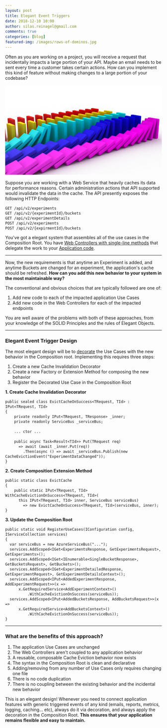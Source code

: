 ```yaml
---
layout: post
title: Elegant Event Triggers
date: 2018-12-10 10:00
author: silas.reinagel@gmail.com
comments: true
categories: [blog]
featured-img: /images/rows-of-dominos.jpg
---
```


Often as you are working on a project, you will receive a request that incidentally impacts a large portion of your API. Maybe an email needs to be sent every time a customer takes certain actions. How can you implement this kind of feature without making changes to a large portion of your codebase?

<img src="/images/rows-of-dominos.jpg" alt="Colorful parallel rows of dominos, triggering controlled chain reactions." />

Suppose you are working with a Web Service that heavily caches its data for performance reasons. Certain administration actions that API supported would invalidate the data in the cache. The API presently exposes the following HTTP Endpoints:

```
GET /api/v2/experiments
GET /api/v2/{experimentId}/buckets
GET /api/v2/experimentDetails
POST /api/v2/experiments
POST /api/v2/{expirmentId}/buckets
``` 

You've got a elegant system that assembles all of the use cases in the Composition Root. You have [Web Controllers with single-line methods](https://www.silasreinagel.com/blog/2017/03/28/keep-your-asp-net-controllers-code-free/) that delegate the work to your [Application code](https://www.silasreinagel.com/blog/2017/03/21/independently-executable-units/). 

----

Now, the new requirements is that anytime an Experiment is added, and anytime Buckets are changed for an experiment, the application's cache should be refreshed. **How can you add this new behavior to your system in the most maintainable way?**

The conventional and obvious choices that are typically followed are one of:
1. Add new code to each of the impacted application Use Cases
2. Add new code in the Web Controllers for each of the impacted endpoints

You are well aware of the problems with both of these approaches, from your knowledge of the SOLID Principles and the rules of Elegant Objects. 

----

### Elegant Event Trigger Design

The most elegant design will be to [decorate](https://www.yegor256.com/2015/02/26/composable-decorators.html) the Use Cases with the new behavior in the Composition root. Implementing this requires three steps:

1. Create a new Cache Invalidation Decorator
2. Create a new Factory or Extension Method for composing the new behavior
3. Register the Decorated Use Case in the Composition Root

**1. Create Cache Invalidation Decorator**

``` 
public sealed class EvictCacheOnSuccess<TRequest, TId> : IPut<TRequest, TId>
{
    private readonly IPut<TRequest, TResponse> _inner;
    private readonly ServiceBus _serviceBus;

    ... ctor ...

    public async Task<Result<TId>> Put(TRequest req)
      => await (await _inner.Put(req))
        .Then(async () => await _serviceBus.Publish(new CacheEvictionEvent("ExperimentDataChanged"));
}
```

**2. Create Composition Extension Method**

```
public static class EvictCache
{
    public static IPut<TRequest, TId> WithCacheEvictionOnSuccess<TRequest, TId>(
      this IPut<TRequest, TId> inner, ServiceBus serviceBus)
        => new EvictCacheOnSuccess<TRequest, TId>(serviceBus, inner);
}
```

**3. Update the Composition Root**

```
public static void RegisterUseCases(IConfiguration config, IServiceCollection services)
{
  var serviceBus = new AzureServiceBus("...");
  services.AddScoped<IGet<ExperimentsResponse, GetExperimentsRequest>, GetExperiments>(); 
  services.AddScoped<IGet<IEnumerable<SingleBucketResponse>, GetBucketsRequest>, GetBuckets>();
  services.AddScoped<IGet<ExperimentDetailedResponse, GetExperimentRequest>, GetExperimentDetailsContext>();
  services.AddScoped<IPut<AddedExperimentResponse, AddExperimentRequest>>(x =>
      x.GetRequiredService<AddExperimentContext>()
          .WithCacheEvictionOnSuccess(serviceBus));
  services.AddScoped<IPut<AddedBucketsResponse, AddBucketsRequest>>(x =>
      x.GetRequiredService<AddBucketsContext>()
          .WithCacheEvictionOnSuccess(serviceBus));
}
```

----

### What are the benefits of this approach?
1. The application Use Cases are unchanged
2. The Web Controllers aren't coupled to any application behavior
3. A reusable, composable Cache Eviction behavior now exists
4. The syntax in the Composition Root is clean and declarative
5. Adding/removing from any number of Use Cases only requires changing one file 
6. There is no code duplication
7. There is no coupling between the existing behavior and the incidental new behavior

This is an elegant design! Whenever you need to connect application features with generic triggered events of any kind (emails, reports, metrics, logging, caching... etc), always do it via decoration, and always apply the decoration in the Composition Root. **This ensures that your application remains flexible and easy to maintain.**
